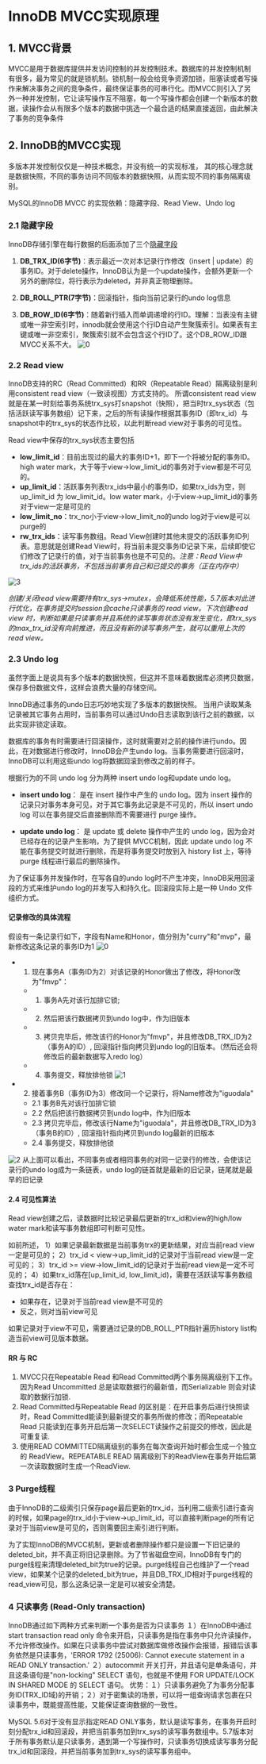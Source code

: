 # InnoDB MVCC实现原理

## 1. MVCC背景

MVCC是用于数据库提供并发访问控制的并发控制技术。数据库的并发控制机制有很多，最为常见的就是锁机制。锁机制一般会给竞争资源加锁，阻塞读或者写操作来解决事务之间的竞争条件，最终保证事务的可串行化。而MVCC则引入了另外一种并发控制，它让读写操作互不阻塞，每一个写操作都会创建一个新版本的数据，读操作会从有限多个版本的数据中挑选一个最合适的结果直接返回，由此解决了事务的竞争条件

## 2. InnoDB的MVCC实现

多版本并发控制仅仅是一种技术概念，并没有统一的实现标准， 其的核心理念就是数据快照，不同的事务访问不同版本的数据快照，从而实现不同的事务隔离级别。

MySQL的InnoDB MVCC 的实现依赖：隐藏字段、Read View、Undo log

### 2.1 隐藏字段

InnoDB存储引擎在每行数据的后面添加了三个[隐藏字段](https://dev.mysql.com/doc/refman/5.7/en/innodb-multi-versioning.html)

1. **DB_TRX_ID(6字节)**：表示最近一次对本记录行作修改（insert | update）的事务ID。对于delete操作，InnoDB认为是一个update操作，会额外更新一个另外的删除位，将行表示为deleted，并非真正物理删除。

2. **DB_ROLL_PTR(7字节)**：回滚指针，指向当前记录行的undo log信息

3. **DB_ROW_ID(6字节)**：随着新行插入而单调递增的行ID。理解：当表没有主键或唯一非空索引时，innodb就会使用这个行ID自动产生聚簇索引。如果表有主键或唯一非空索引，聚簇索引就不会包含这个行ID了。这个DB_ROW_ID跟MVCC关系不大。
![0](./0.png)

### 2.2 Read view

InnoDB支持的RC（Read Committed）和RR（Repeatable Read）隔离级别是利用consistent read view（一致读视图）方式支持的。 所谓consistent read view就是在某一时刻给事务系统trx_sys打snapshot（快照），把当时trx_sys状态（包括活跃读写事务数组）记下来，之后的所有读操作根据其事务ID（即trx_id）与snapshot中的trx_sys的状态作比较，以此判断read view对于事务的可见性。

Read view中保存的trx_sys状态主要包括

+ **low_limit_id**：目前出现过的最大的事务ID+1，即下一个将被分配的事务ID。high water mark，大于等于view->low_limit_id的事务对于view都是不可见的。
+ **up_limit_id**：活跃事务列表trx_ids中最小的事务ID，如果trx_ids为空，则up_limit_id 为 low_limit_id。low water mark，小于view->up_limit_id的事务对于view一定是可见的
+ **low_limit_no**：trx_no小于view->low_limit_no的undo log对于view是可以purge的
+ **rw_trx_ids**：读写事务数组。Read View创建时其他未提交的活跃事务ID列表。意思就是创建Read View时，将当前未提交事务ID记录下来，后续即使它们修改了记录行的值，对于当前事务也是不可见的。*注意：Read View中trx_ids的活跃事务，不包括当前事务自己和已提交的事务（正在内存中）*

![3](./3.png)

*创建/关闭read view需要持有trx_sys->mutex，会降低系统性能，5.7版本对此进行优化，在事务提交时session会cache只读事务的 read view。下次创建read view 时，判断如果是只读事务并且系统的读写事务状态没有发生变化，即trx_sys的max_trx_id没有向前推进，而且没有新的读写事务产生，就可以重用上次的read view。*

### 2.3 Undo log

虽然字面上是说具有多个版本的数据快照，但这并不意味着数据库必须拷贝数据，保存多份数据文件，这样会浪费大量的存储空间。

InnoDB通过事务的undo日志巧妙地实现了多版本的数据快照。 当用户读取某条记录被其它事务占用时，当前事务可以通过Undo日志读取到该行之前的数据，以此实现非锁定读取。

数据库的事务有时需要进行回滚操作，这时就需要对之前的操作进行undo。因此，在对数据进行修改时，InnoDB会产生undo log。当事务需要进行回滚时，InnoDB可以利用这些undo log将数据回滚到修改之前的样子。

根据行为的不同 undo log 分为两种 insert undo log和update undo log。

+ **insert undo log**： 是在 insert 操作中产生的 undo log。因为 insert 操作的记录只对事务本身可见，对于其它事务此记录是不可见的，所以 insert undo log 可以在事务提交后直接删除而不需要进行 purge 操作。

+ **update undo log**： 是 update 或 delete 操作中产生的 undo log，因为会对已经存在的记录产生影响，为了提供 MVCC机制，因此 update undo log 不能在事务提交时就进行删除，而是将事务提交时放到入 history list 上，等待 purge 线程进行最后的删除操作。

为了保证事务并发操作时，在写各自的undo log时不产生冲突，InnoDB采用回滚段的方式来维护undo log的并发写入和持久化。回滚段实际上是一种 Undo 文件组织方式。

#### **记录修改的具体流程**

假设有一条记录行如下，字段有Name和Honor，值分别为"curry"和"mvp"，最新修改这条记录的事务ID为1
![0](./0.png)

+ 1.  现在事务A（事务ID为2）对该记录的Honor做出了修改，将Honor改为"fmvp"：
  + 1. 事务A先对该行加排它锁;
  + 2. 然后把该行数据拷贝到undo log中，作为旧版本
  + 3. 拷贝完毕后，修改该行的Honor为"fmvp"，并且修改DB_TRX_ID为2（事务A的ID）, 回滚指针指向拷贝到undo log的旧版本。（然后还会将修改后的最新数据写入redo log）
  + 4. 事务提交，释放排他锁
![1](./1.png)

+ 2. 接着事务B（事务ID为3）修改同一个记录行，将Name修改为"iguodala"
  + 2.1 事务B先对该行加排它锁
  + 2.2 然后把该行数据拷贝到undo log中，作为旧版本
  + 2.3 拷贝完毕后，修改该行Name为"iguodala"，并且修改DB_TRX_ID为3（事务B的ID）, 回滚指针指向拷贝到undo log最新的旧版本
  + 2.4 事务提交，释放排他锁

![2](./2.png)
从上面可以看出，不同事务或者相同事务的对同一记录行的修改，会使该记录行的undo log成为一条链表，undo log的链首就是最新的旧记录，链尾就是最早的旧记录

#### 2.4 可见性算法

Read view创建之后，读数据时比较记录最后更新的trx_id和view的high/low water mark和读写事务数组即可判断可见性。

如前所述，
1）如果记录最新数据是当前事务trx的更新结果，对应当前read view一定是可见的；
2）trx_id < view->up_limit_id的记录对于当前read view是一定可见的；
3）trx_id >= view->low_limit_id的记录对于当前read view是一定不可见的；
4）如果trx_id落在[up_limit_id, low_limit_id)，需要在活跃读写事务数组查找trx_id是否存在：

+ 如果存在，记录对于当前read view是不可见的
+ 反之，则对当前view可见

如果记录对于view不可见，需要通过记录的DB_ROLL_PTR指针遍历history list构造当前view可见版本数据。

#### **RR 与 RC**

1. MVCC只在Repeatable Read 和Read Committed两个事务隔离级别下工作。因为Read Uncommitted 总是读取数据行的最新值，而Serializable 则会对读取的数据行加锁.
2. Read Committed与Repeatable Read 的区别是：在开启事务后进行快照读时，Read Committed能读到最新提交的事务所做的修改；而Repeatable Read 只能读到在事务开启后第一次SELECT读操作之前提交的修改，因此是可重复读.
3. 使用READ COMMITTED隔离级别的事务在每次查询开始时都会生成一个独立的 ReadView。REPEATABLE READ 隔离级别下的ReadView在事务开始后第一次读取数据时生成一个ReadView.

### 3 Purge线程

由于InnoDB的二级索引只保存page最后更新的trx_id，当利用二级索引进行查询的时候，如果page的trx_id小于view->up_limit_id，可以直接判断page的所有记录对于当前view是可见的，否则需要回主索引进行判断。

为了实现InnoDB的MVCC机制，更新或者删除操作都只是设置一下旧记录的deleted_bit，并不真正将旧记录删除。为了节省磁盘空间，InnoDB有专门的purge线程来清理deleted_bit为true的记录。purge线程自己也维护了一个read view，如果某个记录的deleted_bit为true，并且DB_TRX_ID相对于purge线程的read_view可见，那么这条记录一定是可以被安全清楚。

### 4 只读事务 (Read-Only transaction)

InnoDB通过如下两种方式来判断一个事务是否为只读事务
１）在InnoDB中通过 start transaction read only 命令来开启，只读事务是指在事务中只允许读操作，不允许修改操作。如果在只读事务中尝试对数据库做修改操作会报错，报错后该事务依然是只读事务，'ERROR 1792 (25006): Cannot execute statement in a READ ONLY transaction.'
２）autocommit 开关打开，并且语句是单条语句，并且这条语句是"non-locking" SELECT 语句，也就是不使用 FOR UPDATE/LOCK IN SHARED MODE 的 SELECT 语句。
优势：１）只读事务避免了为事务分配事务ID(TRX_ID域)的开销；２）对于密集读的场景，可以将一组查询请求包裹在只读事务中，既能提高性能，又能保证查询数据的一致性。

MySQL 5.6对于没有显示指定READ ONLY事务，默认是读写事务，在事务开启时刻分配trx_id和回滚段，并把当前事务加到trx_sys的读写事务数组中。5.7版本对于所有事务默认是只读事务，遇到第一个写操作时，只读事务切换成读写事务分配trx_id和回滚段，并把当前事务加到trx_sys的读写事务组中。

